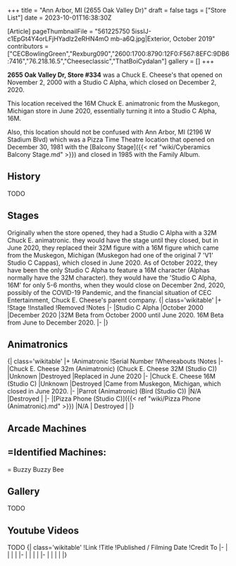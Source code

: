 +++
title = "Ann Arbor, MI (2655 Oak Valley Dr)"
draft = false
tags = ["Store List"]
date = 2023-10-01T16:38:30Z

[Article]
pageThumbnailFile = "561225750 5issIJ-c1EpGt4Y4orLFjHYadlz2eRHN4mO mb-a6Q.jpg|Exterior, October 2019"
contributors = ["CECBowlingGreen","Rexburg090","2600:1700:8790:12F0:F567:8EFC:9DB6:7416","76.218.16.5","Cheeseclassic","ThatBoiCydalan"]
gallery = []
+++

<b>2655 Oak Valley Dr, Store #334</b> was a Chuck E. Cheese's that opened on November 2, 2000 with a Studio C Alpha, which closed on December 2, 2020.

This location received the 16M Chuck E. animatronic from the Muskegon, Michigan store in June 2020, essentially turning it into a Studio C Alpha, 16M.

Also, this location should not be confused with Ann Arbor, MI (2196 W Stadium Blvd) which was a Pizza Time Theatre location that opened on December 30, 1981 with the [Balcony Stage]({{< ref "wiki/Cyberamics Balcony Stage.md" >}}) and closed in 1985 with the Family Album.

<h2>History </h2>
TODO

<h2>Stages</h2>
Originally when the store opened, they had a Studio C Alpha with a 32M Chuck E. animatronic. they would have the stage until they closed, but in June 2020, they replaced their 32M figure with a 16M figure which came from the Muskegon, Michigan (Muskegon had one of the original 7 'V1' Studio C Cappas), which closed in June 2020. As of October 2022, they have been the only Studio C Alpha to feature a 16M character (Alphas normally have the 32M character). they would have the 'Studio C Alpha, 16M' for only 5-6 months, when they would close on December 2nd, 2020, possibly of the COVID-19 Pandemic, and the financial situation of CEC Entertainment, Chuck E. Cheese's parent company.
{| class='wikitable'
|+
!Stage 
!Installed
!Removed 
!Notes
|-
|Studio C Alpha
|October 2000
|December 2020
|32M Beta from October 2000 until June 2020. 16M Beta from June to December 2020.
|-
|}

<h2>Animatronics</h2>
{| class='wikitable'
|+
!Animatronic
!Serial Number
!Whereabouts
!Notes
|-
|Chuck E. Cheese 32m (Animatronic) (Chuck E. Cheese 32M (Studio C))
|Unknown
|Destroyed
|Replaced in June 2020
|-
|Chuck E. Cheese 16M (Studio C)
|Unknown
|Destroyed
|Came from Muskegon, Michigan, which closed in June 2020.
|-
|Parrot (Animatronic) (Bird (Studio C))
|N/A
|Destroyed
|
|-
|[Pizza Phone (Studio C)]({{< ref "wiki/Pizza Phone (Animatronic).md" >}}) 
|N/A
| Destroyed
|
|}

<h2> Arcade Machines</h2>

<h2>=Identified Machines:</h2>=
Buzzy Buzzy Bee

<h2>Gallery </h2>
TODO

<h2>Youtube Videos</h2>
TODO
{| class='wikitable'
!Link
!Title
!Published / Filming Date
!Credit To
|-
|
|
|
|
|-
|
|
|
|
|-
|
|
|
|
|}